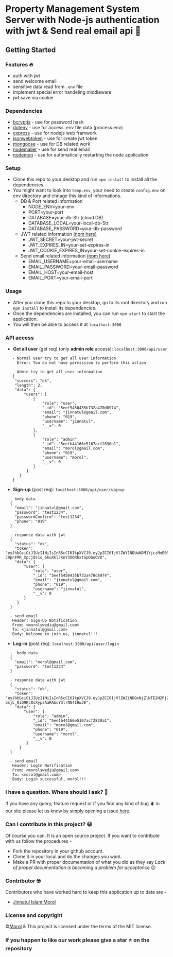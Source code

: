 # Property Management System Server with Node-js authentication with jwt & Send real email api :tada:

## Getting Started
### Features :fire:
   - auth with jwt
   - send welcome email
   - sensitive data read from `.env` file
   - implement special error handeling middleware
   - jwt save via cookie

### Dependencies
  - [bcryptjs](https://www.npmjs.com/package/bcryptjs) - use for password hash
  - [dotenv](https://www.npmjs.com/package/dotenv) - use for access .env file data (process.env)
  - [express](https://www.npmjs.com/package/express) - use for nodejs web framwork
  - [jsonwebtoken](https://www.npmjs.com/package/jwtwebtoken) - use for create jwt token
  - [mongoose](https://www.npmjs.com/package/mongoose) - use for DB related work
  - [nodemailer](https://www.npmjs.com/package/nodemailer) - use for send real email 
  - [nodemon](https://www.npmjs.com/package/nodemon) - use for automatically restarting the node application

### Setup
- Clone this repo to your desktop and run `npm install` to install all the dependencies.
- You might want to look into `temp.env`, your need to create `config.env` on env directory and chnage this kind of informations.
  - DB & Port related information
    - NODE_ENV=your-env
    - PORT=your-port
    - DATABASE=your-db-Str (cloud DB)
    - DATABASE_LOCAL=your-local-db-Str
    - DATABASE_PASSWORD=your-db-password
  - JWT related information [(npm here)](https://www.npmjs.com/package/jsonwebtoken)
    - JWT_SECRET=your-jwt-secret
    - JWT_EXPIRES_IN=your-set-expires-in
    - JWT_COOKIE_EXPIRES_IN=your-set-cookie-expires-in
  - Send email related information [(npm here)](https://www.npmjs.com/package/nodemailer)
    - EMAIL_USERNAME=your-email-username
    - EMAIL_PASSWORD=your-email-password
    - EMAIL_HOST=your-email-host
    - EMAIL_PORT=your-email-port

### Usage
- After you clone this repo to your desktop, go to its root directory and run `npm install` to install its dependencies.
- Once the dependencies are installed, you can run `npm start` to start the application. 
- You will then be able to access it at `localhost:3000`

### API access
- **Get all user** (get req) (only **admin role** access): `localhost:3000/api/user`
```
   - Normal user try to get all user information
     Error: You do not have permission to perform this action
     
   - Admin try to get all user information
   {
    "success": "ok",
    "length": 2,
    "data": {
        "users": [
            {
                "role": "user",
                "_id": "5eef5450435b732a470d8974",
                "email": "jinnatul@gmail.com",
                "phone": "019",
                "username": "jinnatul",
                "__v": 0
            },
            {
                "role": "admin",
                "_id": "5eefb44166e5167acf2830a1",
                "email": "morol@gmail.com",
                "phone": "019",
                "username": "morol",
                "__v": 0
            }
         ]
      }
   }
```
- **Sign-up** (post req): `localhost:3000/api/user/signup`
```
  - body data
  {
    "email": "jinnatul@gmail.com",
    "password": "test1234",
    "passwordConfirm": "test1234",
    "phone": "019"
  }

  - response data with jwt
  {
    "status": "ok",
    "token": "eyJhbGciOiJIUzI1NiIsInR5cCI6IkpXVCJ9.eyJpZCI6IjVlZWY1NDUwNDM1YjczMmE0NzBkODk3NCIsImlhdCI6MTU5Mjc0MzAwMCwiZXhwIjoxNTkzMzQ3ODAwfQ.-J9pnFMR_XpcjOs1o_6kuXklJKnY3OQRhxtGpDGoOV8",
    "data": {
        "user": {
            "role": "user",
            "_id": "5eef5450435b732a470d8974",
            "email": "jinnatul@gmail.com",
            "phone": "019",
            "username": "jinnatul",
            "__v": 0
        }
     }
  }
  
  - send email
   Header: Sign-Up Notification
   From: <morolswediu@gmail.com>
   To: <jinnatul@gmail.com>
   Body: Welcome to join us, jinnatul!!!
```

- **Log-in** (post req): `localhost:3000/api/user/login`
```
  -  body data
  {
    "email": "morol@gmail.com",
    "password": "test1234"
  }
  
  - response data with jwt
  {
    "status": "ok",
    "token": "eyJhbGciOiJIUzI1NiIsInR5cCI6IkpXVCJ9.eyJpZCI6IjVlZWZiNDQxNjZlNTE2N2FjZjI4MzBhMSIsImlhdCI6MTU5Mjc2NzYxOSwiZXhwIjoxNTkzMzcyNDE5fQ.KI5ovIp-bsjL_8iQ9Kc8sXypzAaRAbuY3lrNN4IHwJE",
    "data": {
        "user": {
            "role": "admin",
            "_id": "5eefb44166e5167acf2830a1",
            "email": "morol@gmail.com",
            "phone": "019",
            "username": "morol",
            "__v": 0
         }
      }
  }
  
  - send email
   Header: LogIn Notification
   From: <morolswediu@gmail.com>
   To: <morol@gmail.com>
   Body: Login successful, morol!!!
```

### I have a question. Where should I ask? :thinking:

If you have any query, feature request or if you find any kind of bug :beetle: in our site please let us know by simply opening a issue [here](https://github.com/pro-js/node-jwt-auth-with-send-real-email-api/issues).

### Can I contribute in this project? :smiley:

Of course you can. It is an open source project. If you want to contribute with us follow the procedures -

- Fork the repository in your github account.
- Clone it in your local and do the changes you want.
- Make a PR with proper documentation of what you did as they say _Lack of proper documentation is becoming a problem for acceptence_ :wink:

### Contributor :nerd_face:
Contributors who have worked hard to keep this application up to date are -
- [Jinnatul Islam Morol](https://www.facebook.com/mdjinnatul.islam)

### License and copyright
©[Morol](https://github.com/jinnatul) & This project is licensed under the terms of the MIT license.

### If you happen to like our work please give a star :star: on the repository
 
